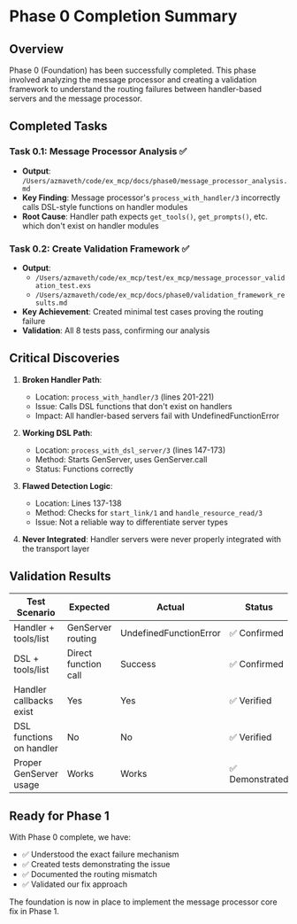 # Phase 0 Completion Summary

## Overview

Phase 0 (Foundation) has been successfully completed. This phase involved analyzing the message processor and creating a validation framework to understand the routing failures between handler-based servers and the message processor.

## Completed Tasks

### Task 0.1: Message Processor Analysis ✅
- **Output**: `/Users/azmaveth/code/ex_mcp/docs/phase0/message_processor_analysis.md`
- **Key Finding**: Message processor's `process_with_handler/3` incorrectly calls DSL-style functions on handler modules
- **Root Cause**: Handler path expects `get_tools()`, `get_prompts()`, etc. which don't exist on handler modules

### Task 0.2: Create Validation Framework ✅
- **Output**: 
  - `/Users/azmaveth/code/ex_mcp/test/ex_mcp/message_processor_validation_test.exs`
  - `/Users/azmaveth/code/ex_mcp/docs/phase0/validation_framework_results.md`
- **Key Achievement**: Created minimal test cases proving the routing failure
- **Validation**: All 8 tests pass, confirming our analysis

## Critical Discoveries

1. **Broken Handler Path**: 
   - Location: `process_with_handler/3` (lines 201-221)
   - Issue: Calls DSL functions that don't exist on handlers
   - Impact: All handler-based servers fail with UndefinedFunctionError

2. **Working DSL Path**:
   - Location: `process_with_dsl_server/3` (lines 147-173)
   - Method: Starts GenServer, uses GenServer.call
   - Status: Functions correctly

3. **Flawed Detection Logic**:
   - Location: Lines 137-138
   - Method: Checks for `start_link/1` and `handle_resource_read/3`
   - Issue: Not a reliable way to differentiate server types

4. **Never Integrated**: Handler servers were never properly integrated with the transport layer

## Validation Results

| Test Scenario | Expected | Actual | Status |
|--------------|----------|---------|--------|
| Handler + tools/list | GenServer routing | UndefinedFunctionError | ✅ Confirmed |
| DSL + tools/list | Direct function call | Success | ✅ Confirmed |
| Handler callbacks exist | Yes | Yes | ✅ Verified |
| DSL functions on handler | No | No | ✅ Verified |
| Proper GenServer usage | Works | Works | ✅ Demonstrated |

## Ready for Phase 1

With Phase 0 complete, we have:
- ✅ Understood the exact failure mechanism
- ✅ Created tests demonstrating the issue
- ✅ Documented the routing mismatch
- ✅ Validated our fix approach

The foundation is now in place to implement the message processor core fix in Phase 1.